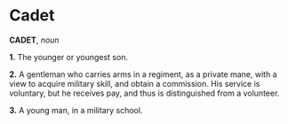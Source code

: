 # Cadet

**CADET**, _noun_

**1.** The younger or youngest son.

**2.** A gentleman who carries arms in a regiment, as a private mane, with a view to acquire military skill, and obtain a commission. His service is voluntary, but he receives pay, and thus is distinguished from a volunteer.

**3.** A young man, in a military school.